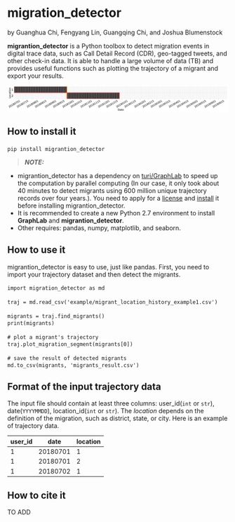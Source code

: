 migration_detector
======
by Guanghua Chi, Fengyang Lin, Guangqing Chi, and Joshua Blumenstock

**migrantion_detector** is a Python toolbox to detect migration events in digital trace data, such as Call Detail Record (CDR), geo-tagged tweets, and other check-in data. It is able to handle a large volume of data (TB) and provides useful functions such as plotting the trajectory of a migrant and export your results.

<kbd><img src="example/1_90.png" /></kbd>

How to install it
------
`pip install migrantion_detector`

> **_NOTE:_**
- migrantion_detector has a dependency on [turi/GraphLab](https://turi.com/) to speed up the computation by parallel computing (In our case, it only took about 40 minutes to detect migrants using 600 million unique trajectory records over four years.). You need to apply for a [license](https://turi.com/download/academic.html) and [install](https://turi.com/download/install-graphlab-create.html) it before installing migrantion_detector.
- It is recommended to create a new Python 2.7 environment to install **GraphLab** and **migrantion_detector**.
- Other requires: pandas, numpy, matplotlib, and seaborn.

How to use it
------
migrantion_detector is easy to use, just like pandas. First, you need to import your trajectory dataset and then detect the migrants.
```
import migration_detector as md

traj = md.read_csv('example/migrant_location_history_example1.csv')

migrants = traj.find_migrants()
print(migrants)

# plot a migrant's trajectory
traj.plot_migration_segment(migrants[0])

# save the result of detected migrants
md.to_csv(migrants, 'migrants_result.csv')
```

Format of the input trajectory data
------
The input file should contain at least three columns: user_id(`int` or `str`), date(`YYYYMMDD`), location_id(`int` or `str`). The *location* depends on the definition of the migration, such as district, state, or city. Here is an example of trajectory data.

| user_id | date     | location |
|---------|----------|----------|
| 1       | 20180701 | 1        |
| 1       | 20180701 | 2        |
| 1       | 20180702 | 1        |


How to cite it
------
TO ADD

